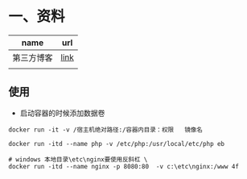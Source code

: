

# 一、资料

| name       | url                                                  |
| ---------- | ---------------------------------------------------- |
| 第三方博客 | [link](https://www.cnblogs.com/asxf/p/11158912.html) |
|            |                                                      |



## 使用

- 启动容器的时候添加数据卷

 `docker run -it -v /宿主机绝对路径:/容器内目录：权限   镜像名`

```shell
docker run -itd --name php -v /etc/php:/usr/local/etc/php eb

# windows 本地目录\etc\nginx要使用反斜杠 \
docker run -itd --name nginx -p 8080:80  -v c:\etc\nginx:/www 4f
```

